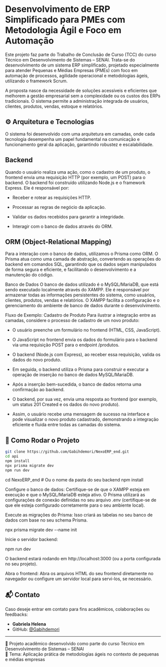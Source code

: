 # Desenvolvimento de ERP Simplificado para PMEs com Metodologia Ágil e Foco em Automação

Este projeto faz parte do Trabalho de Conclusão de Curso (TCC) do curso Técnico em Desenvolvimento de Sistemas – SENAI.
Trata-se do desenvolvimento de um sistema ERP simplificado, projetado especialmente para atender Pequenas e Médias Empresas (PMEs) com foco em automação de processos, agilidade operacional e metodologias ágeis, utilizando o framework Scrum.

A proposta nasce da necessidade de soluções acessíveis e eficientes que melhorem a gestão empresarial sem a complexidade ou os custos dos ERPs tradicionais. O sistema permite a administração integrada de usuários, clientes, produtos, vendas, estoque e relatórios.

## ⚙️ Arquitetura e Tecnologias

 O sistema foi desenvolvido com uma arquitetura em camadas, onde cada tecnologia desempenha um papel fundamental na comunicação e funcionamento geral da aplicação, garantindo robustez e escalabilidade.

## Backend

Quando o usuário realiza uma ação, como o cadastro de um produto, o frontend envia uma requisição HTTP (por exemplo, um POST) para o backend. O backend foi construído utilizando Node.js e o framework Express. Ele é responsável por:

- Receber e rotear as requisições HTTP.

- Processar as regras de negócio da aplicação.

- Validar os dados recebidos para garantir a integridade.

- Interagir com o banco de dados através do ORM.

## ORM (Object-Relational Mapping)
Para a interação com o banco de dados, utilizamos o Prisma como ORM. O Prisma atua como uma camada de abstração, convertendo as operações do backend em comandos SQL, garantindo que os dados sejam manipulados de forma segura e eficiente, e facilitando o desenvolvimento e a manutenção do código.

Banco de Dados
O banco de dados utilizado é o MySQL/MariaDB, que está sendo executado localmente através do XAMPP. Ele é responsável por armazenar todas as informações persistentes do sistema, como usuários, clientes, produtos, vendas e relatórios. O XAMPP facilita a configuração e o gerenciamento do ambiente de banco de dados durante o desenvolvimento.

Fluxo de Exemplo: Cadastro de Produto
Para ilustrar a integração entre as camadas, considere o processo de cadastro de um novo produto:

- O usuário preenche um formulário no frontend (HTML, CSS, JavaScript).

- O JavaScript no frontend envia os dados do formulário para o backend via uma requisição POST para o endpoint /produtos.

- O backend (Node.js com Express), ao receber essa requisição, valida os dados do novo produto.

- Em seguida, o backend utiliza o Prisma para construir e executar a operação de inserção no banco de dados MySQL/MariaDB.

- Após a inserção bem-sucedida, o banco de dados retorna uma confirmação ao backend.

- O backend, por sua vez, envia uma resposta ao frontend (por exemplo, um status 201 Created e os dados do novo produto).

- Assim, o usuário recebe uma mensagem de sucesso na interface e pode visualizar o novo produto cadastrado, demonstrando a integração eficiente e fluida entre todas as camadas do sistema.




## 🚀 Como Rodar o Projeto

```bash
git clone https://github.com/Gabihdemori/NexoERP_end.git
cd api
npm install
npx prisma migrate dev
npm run dev
```
cd NexoERP_end # Ou o nome da pasta do seu backend
npm install

Configure o banco de dados: Certifique-se de que o XAMPP esteja em execução e que o MySQL/MariaDB esteja ativo. O Prisma utilizará as configurações de conexão definidas no seu arquivo .env (certifique-se de que ele esteja configurado corretamente para o seu ambiente local).

Execute as migrações do Prisma: Isso criará as tabelas no seu banco de dados com base no seu schema Prisma.

npx prisma migrate dev --name init

Inicie o servidor backend:

npm run dev

O backend estará rodando em http://localhost:3000 (ou a porta configurada no seu projeto).

Abra o frontend: Abra os arquivos HTML do seu frontend diretamente no navegador ou configure um servidor local para servi-los, se necessário.

## 📬 Contato

Caso deseje entrar em contato para fins acadêmicos, colaborações ou feedbacks:
- **Gabriela Helena**
- GitHub: [@Gabihdemori](https://github.com/Gabihdemori)

---

📝 Projeto acadêmico desenvolvido como parte do curso Técnico em Desenvolvimento de Sistemas – SENAI  
📍 Tema: Aplicação prática de metodologias ágeis no contexto de pequenas e médias empresas
